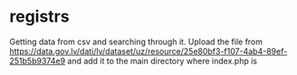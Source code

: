 # registrs
 Getting data from csv and searching through it. Upload the file from https://data.gov.lv/dati/lv/dataset/uz/resource/25e80bf3-f107-4ab4-89ef-251b5b9374e9 
and add it to the main directory where index.php is
